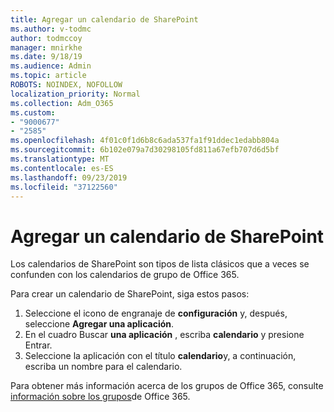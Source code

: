 ```yaml
---
title: Agregar un calendario de SharePoint
ms.author: v-todmc
author: todmccoy
manager: mnirkhe
ms.date: 9/18/19
ms.audience: Admin
ms.topic: article
ROBOTS: NOINDEX, NOFOLLOW
localization_priority: Normal
ms.collection: Adm_O365
ms.custom:
- "9000677"
- "2585"
ms.openlocfilehash: 4f01c0f1d6b8c6ada537fa1f91ddec1edabb804a
ms.sourcegitcommit: 6b102e079a7d30298105fd811a67efb707d6d5bf
ms.translationtype: MT
ms.contentlocale: es-ES
ms.lasthandoff: 09/23/2019
ms.locfileid: "37122560"
---
```

# <a name="add-a-sharepoint-calendar"></a>Agregar un calendario de SharePoint

Los calendarios de SharePoint son tipos de lista clásicos que a veces se confunden con los calendarios de grupo de Office 365.
 
Para crear un calendario de SharePoint, siga estos pasos:
 
1.  Seleccione el icono de engranaje de **configuración** y, después, seleccione **Agregar una aplicación**.
2.  En el cuadro Buscar **una aplicación** , escriba **calendario** y presione Entrar.
3.  Seleccione la aplicación con el título **calendario**y, a continuación, escriba un nombre para el calendario.

Para obtener más información acerca de los grupos de Office 365, consulte [información sobre los grupos](https://support.office.com/article/Learn-about-Office-365-groups-b565caa1-5c40-40ef-9915-60fdb2d97fa2)de Office 365.

